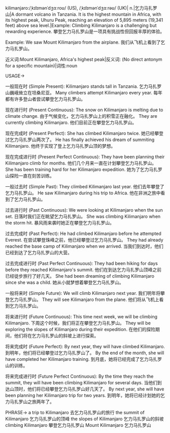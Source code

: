 kilimanjaro:/ˌkɪlɪmənˈdʒɑːroʊ/ (US), /ˌkɪlɪmənˈdʒɑːrəʊ/ (UK)| n.|乞力马扎罗山|A dormant volcano in Tanzania. It is the highest mountain in Africa, with its highest peak, Uhuru Peak, reaching an elevation of 5,895 meters (19,341 feet) above sea level.|Example: Climbing Kilimanjaro is a challenging but rewarding experience. 攀登乞力马扎罗山是一项具有挑战性但回报丰厚的体验。

Example:  We saw Mount Kilimanjaro from the airplane. 我们从飞机上看到了乞力马扎罗山。


近义词:Mount Kilimanjaro,  Africa's highest peak|反义词: (No direct antonym for a specific mountain)|词性:noun


USAGE->

一般现在时 (Simple Present):
Kilimanjaro stands tall in Tanzania. 乞力马扎罗山巍峨耸立在坦桑尼亚。
Many climbers attempt Kilimanjaro every year. 每年都有许多登山者尝试攀登乞力马扎罗山。

现在进行时 (Present Continuous):
The snow on Kilimanjaro is melting due to climate change.  由于气候变化，乞力马扎罗山上的积雪正在融化。
They are currently climbing Kilimanjaro. 他们目前正在攀登乞力马扎罗山。

现在完成时 (Present Perfect):
She has climbed Kilimanjaro twice. 她已经攀登过乞力马扎罗山两次了。
He has finally achieved his dream of summiting Kilimanjaro. 他终于实现了登上乞力马扎罗山顶的梦想。

现在完成进行时 (Present Perfect Continuous):
They have been planning their Kilimanjaro climb for months. 他们几个月来一直在计划攀登乞力马扎罗山。
She has been training hard for her Kilimanjaro expedition. 她为了乞力马扎罗山探险一直在刻苦训练。

一般过去时 (Simple Past):
They climbed Kilimanjaro last year. 他们去年攀登了乞力马扎罗山。
He saw Kilimanjaro during his trip to Africa. 他在非洲之旅中看到了乞力马扎罗山。

过去进行时 (Past Continuous):
We were looking at Kilimanjaro when the sun set.  日落时我们正在眺望乞力马扎罗山。
She was climbing Kilimanjaro when the storm hit.  暴风雨来袭时她正在攀登乞力马扎罗山。


过去完成时 (Past Perfect):
He had climbed Kilimanjaro before he attempted Everest. 在尝试攀登珠峰之前，他已经攀登过乞力马扎罗山。
They had already reached the base camp of Kilimanjaro when we arrived. 当我们到达时，他们已经到达了乞力马扎罗山的大营。


过去完成进行时 (Past Perfect Continuous):
They had been hiking for days before they reached Kilimanjaro's summit. 他们在到达乞力马扎罗山顶峰之前已经徒步旅行了好几天。
She had been dreaming of climbing Kilimanjaro since she was a child.  她从小就梦想着攀登乞力马扎罗山。

一般将来时 (Simple Future):
We will climb Kilimanjaro next year. 我们明年将攀登乞力马扎罗山。
They will see Kilimanjaro from the plane. 他们将从飞机上看到乞力马扎罗山。


将来进行时 (Future Continuous):
This time next week, we will be climbing Kilimanjaro. 下周这个时候，我们将正在攀登乞力马扎罗山。
They will be exploring the slopes of Kilimanjaro during their expedition.  在他们的探险期间，他们将在乞力马扎罗山的斜坡上进行探索。

将来完成时 (Future Perfect):
By next year, they will have climbed Kilimanjaro. 到明年，他们将已经攀登过乞力马扎罗山了。
By the end of the month, she will have completed her Kilimanjaro training.  到月底，她将已经完成了乞力马扎罗山的训练。


将来完成进行时 (Future Perfect Continuous):
By the time they reach the summit, they will have been climbing Kilimanjaro for several days. 当他们到达山顶时，他们将已经攀登乞力马扎罗山好几天了。
By next year, she will have been planning her Kilimanjaro trip for two years. 到明年，她将已经计划她的乞力马扎罗山之旅两年了。



PHRASE->
a trip to Kilimanjaro 去乞力马扎罗山的旅行
the summit of Kilimanjaro 乞力马扎罗山的顶峰
the slopes of Kilimanjaro 乞力马扎罗山的斜坡
climbing Kilimanjaro 攀登乞力马扎罗山
Mount Kilimanjaro  乞力马扎罗山
